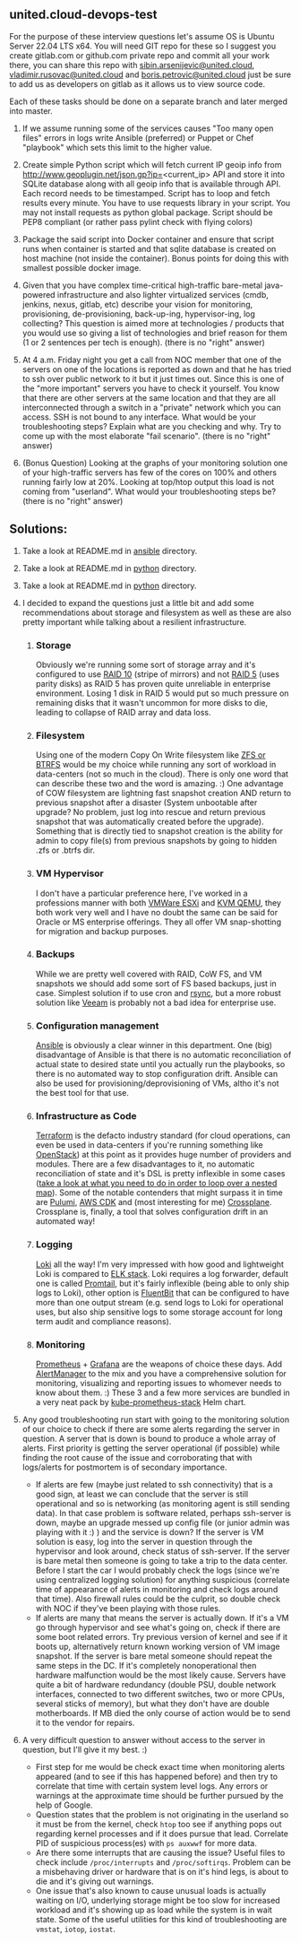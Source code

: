 ## united.cloud-devops-test

For the purpose of these interview questions let's assume OS is Ubuntu Server 22.04 LTS x64. You will need GIT repo for these so I suggest you create gitlab.com or github.com private repo and commit all your work there, you can share this repo with sibin.arsenijevic@united.cloud, vladimir.rusovac@united.cloud and boris.petrovic@united.cloud just be sure to add us as developers on gitlab as it allows us to view source code. 

Each of these tasks should be done on a separate branch and later merged into master.

1. If we assume running some of the services causes "Too many open files" errors in logs write Ansible (preferred) or Puppet or Chef "playbook" which sets this limit to the higher value.

2. Create simple Python script which will fetch current IP geoip info from http://www.geoplugin.net/json.gp?ip=<current_ip> API and store it into SQLite database along with all geoip info that is available through API. Each record needs to be timestamped. Script has to loop and fetch results every minute. You have to use requests library in your script. You may not install requests as python global package. Script should be PEP8 compliant (or rather pass pylint check with flying colors)

3. Package the said script into Docker container and ensure that script runs when container is started and that sqlite database is created on host machine (not inside the container). Bonus points for doing this with smallest possible docker image.

4. Given that you have complex time-critical high-traffic bare-metal java-powered infrastructure and also lighter virtualized services (cmdb, jenkins, nexus, gitlab, etc) describe your vision for monitoring, provisioning, de-provisioning, back-up-ing, hypervisor-ing, log collecting? This question is aimed more at technologies / products that you would use so giving a list of technologies and brief reason for them (1 or 2 sentences per tech is enough). (there is no "right" answer)

5. At 4 a.m. Friday night you get a call from NOC member that one of the servers on one of the locations is reported as down and that he has tried to ssh over public network to it but it just times out. Since this is one of the "more important" servers you have to check it yourself. You know that there are other servers at the same location and that they are all interconnected through a switch in a "private" network which you can access. SSH is not bound to any interface. What would be your troubleshooting steps? Explain what are you checking and why. Try to come up with the most elaborate "fail scenario". (there is no "right" answer)

6. (Bonus Question) Looking at the graphs of your monitoring solution one of your high-traffic servers has few of the cores on 100% and others running fairly low at 20%. Looking at top/htop output this load is not coming from "userland". What would your troubleshooting steps be? (there is no "right" answer)

## Solutions:

1. Take a look at README.md in [ansible](ansible) directory.

2. Take a look at README.md in [python](python) directory.

3. Take a look at README.md in [python](python) directory.

4. I decided to expand the questions just a little bit and add some recommendations about storage and filesystem as well as these are also pretty important while talking about a resilient infrastructure. 
    1. ### Storage
        Obviously we're running some sort of storage array and it's configured to use [RAID 10](https://www.diffen.com/difference/RAID-5-vs-RAID-10) (stripe of mirrors) and not [RAID 5](https://www.diffen.com/difference/RAID-5-vs-RAID-10) (uses parity disks) as RAID 5 has proven quite unreliable in enterprise environment. Losing 1 disk in RAID 5 would put so much pressure on remaining disks that it wasn't uncommon for more disks to die, leading to collapse of RAID array and data loss.
    2. ### Filesystem
        Using one of the modern Copy On Write filesystem like [ZFS or BTRFS](https://www.wundertech.net/btrfs-vs-zfs-comparison/) would be my choice while running any sort of workload in data-centers (not so much in the cloud). There is only one word that can describe these two and the word is amazing. :) One advantage of COW filesystem are lightning fast snapshot creation AND return to previous snapshot after a disaster (System unbootable after upgrade? No problem, just log into rescue and return previous snapshot that was automatically created before the upgrade). Something that is directly tied to snapshot creation is the ability for admin to copy file(s) from previous snapshots by going to hidden .zfs or .btrfs dir.
    3. ### VM Hypervisor
        I don't have a particular preference here, I've worked in a professions manner with both [VMWare ESXi](https://en.wikipedia.org/wiki/VMware_ESXi) and [KVM QEMU](https://en.wikipedia.org/wiki/QEMU), they both work very well and I have no doubt the same can be said for Oracle or MS enterprise offerings. They all offer VM snap-shotting for migration and backup purposes.
    4. ### Backups
        While we are pretty well covered with RAID, CoW FS, and VM snapshots we should add some sort of FS based backups, just in case. Simplest solution if to use cron and [rsync](https://linux.die.net/man/1/rsync), but a more robust solution like [Veeam](https://www.veeam.com/) is probably not a bad idea for enterprise use.
    5. ### Configuration management
        [Ansible](https://en.wikipedia.org/wiki/Ansible_(software)) is obviously a clear winner in this department. One (big) disadvantage of Ansible is that there is no automatic reconciliation of actual state to desired state until you actually run the playbooks, so there is no automated way to stop configuration drift. Ansible can also be used for provisioning/deprovisioning of VMs, altho it's not the best tool for that use.
    6. ### Infrastructure as Code
        [Terraform](https://www.terraform.io/) is the defacto industry standard (for cloud operations, can even be used in data-centers if you're running something like [OpenStack](https://www.openstack.org/)) at this point as it provides huge number of providers and modules. There are a few disadvantages to it, no automatic reconciliation of state and it's DSL is pretty inflexible in some cases ([take a look at what you need to do in order to loop over a nested map](https://stackoverflow.com/questions/63500554/terraform-iterate-over-nested-map)). Some of the notable contenders that might surpass it in time are [Pulumi](https://www.pulumi.com/docs/concepts/vs/terraform/), [AWS CDK](https://aws.amazon.com/cdk/) and (most interesting for me) [Crossplane](https://blog.crossplane.io/crossplane-vs-terraform/). Crossplane is, finally, a tool that solves configuration drift in an automated way!
    7. ### Logging
        [Loki](https://grafana.com/oss/loki/) all the way! I'm very impressed with how good and lightweight Loki is compared to [ELK stack](https://logz.io/learn/complete-guide-elk-stack/#what-elk-stack). Loki requires a log forwarder, default one is called [Promtail](https://grafana.com/docs/loki/latest/clients/promtail/), but it's fairly inflexible (being able to only ship logs to Loki), other option is [FluentBit](https://docs.fluentbit.io/manual/pipeline/outputs) that can be configured to have more than one output stream (e.g. send logs to Loki for operational uses, but also ship sensitive logs to some storage account for long term audit and compliance reasons).
    8. ### Monitoring
        [Prometheus](https://prometheus.io/) + [Grafana](https://grafana.com/) are the weapons of choice these days. Add [AlertManager](https://prometheus.io/docs/alerting/latest/alertmanager/) to the mix and you have a comprehensive solution for monitoring, visualizing and reporting issues to whomever needs to know about them. :) These 3 and a few more services are bundled in a very neat pack by [kube-prometheus-stack](https://github.com/prometheus-community/helm-charts/tree/main/charts/kube-prometheus-stack) Helm chart.

5. Any good troubleshooting run start with going to the monitoring solution of our choice to check if there are some alerts regarding the server in question. A server that is down is bound to produce a whole array of alerts. First priority is getting the server operational (if possible) while finding the root cause of the issue and corroborating that with logs/alerts for postmortem is of secondary importance.
    - If alerts are few (maybe just related to ssh connectivity) that is a good sign, at least we can conclude that the server is still operational and so is networking (as monitoring agent is still sending data). In that case problem is software related, perhaps ssh-server is down, maybe an upgrade messed up config file (or junior admin was playing with it :) ) and the service is down? If the server is VM solution is easy, log into the server in question through the hypervisor and look around, check status of ssh-server. If the server is bare metal then someone is going to take a trip to the data center. Before I start the car I would probably check the logs (since we're using centralized logging solution) for anything suspicious (correlate time of appearance of alerts in monitoring and check logs around that time). Also firewall rules could be the culprit, so double check with NOC if they've been playing with those rules.
    - If alerts are many that means the server is actually down. If it's a VM go through hypervisor and see what's going on, check if there are some boot related errors. Try previous version of kernel and see if it boots up, alternatively return known working version of VM image snapshot. If the server is bare metal someone should repeat the same steps in the DC. If it's completely nonoperational then hardware malfunction would be the most likely cause. Servers have quite a bit of hardware redundancy (double PSU, double network interfaces, connected to two different switches, two or more CPUs, several sticks of memory), but what they don't have are double motherboards. If MB died the only course of action would be to send it to the vendor for repairs.

6. A very difficult question to answer without access to the server in question, but I'll give it my best. :)
    - First step for me would be check exact time when monitoring alerts appeared (and to see if this has happened before) and then try to correlate that time with certain system level logs. Any errors or warnings at the approximate time should be further pursued by the help of Google.
    - Question states that the problem is not originating in the userland so it must be from the kernel, check `htop` too see if anything pops out regarding kernel processes and if it does pursue that lead. Correlate PID of suspicious process(es) with `ps auxwwf` for more data.
    - Are there some interrupts that are causing the issue? Useful files to check include `/proc/interrupts` and `/proc/softirqs`. Problem can be a misbehaving driver or hardware that is on it's hind legs, is about to die and it's giving out warnings.
    - One issue that's also known to cause unusual loads is actually waiting on I/O, underlying storage might be too slow for increased workload and it's showing up as load while the system is in wait state. Some of the useful utilities for this kind of troubleshooting are `vmstat`, `iotop`, `iostat`.

